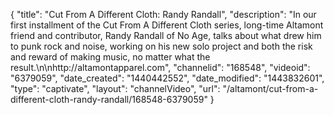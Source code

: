 {
    "title": "Cut From A Different Cloth: Randy Randall",
    "description": "In our first installment of the Cut From A Different Cloth series, long-time Altamont friend and contributor, Randy Randall of No Age, talks about what drew him to punk rock and noise, working on his new solo project and both the risk and reward of making music, no matter what the result.\n\nhttp:\/\/altamontapparel.com",
    "channelid": "168548",
    "videoid": "6379059",
    "date_created": "1440442552",
    "date_modified": "1443832601",
    "type": "captivate",
    "layout": "channelVideo",
    "url": "\/altamont\/cut-from-a-different-cloth-randy-randall\/168548-6379059"
}